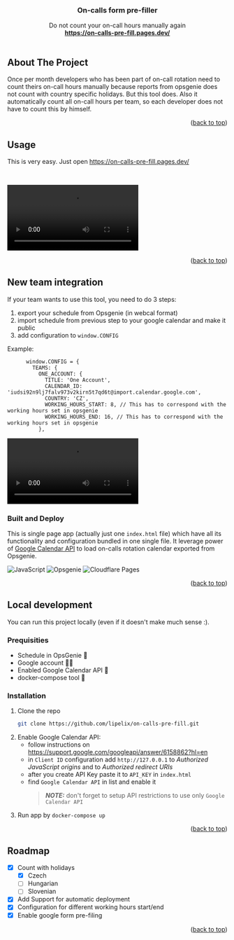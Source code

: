 <div id="top"></div>

<!-- PROJECT LOGO -->
<br />
<div align="center">

  <h3 align="center">On-calls form pre-filler</h3>

  <p align="center">
    Do not count your on-call hours manually again
    <br />
    <a href="https://on-calls-pre-fill.pages.dev/"><strong>https://on-calls-pre-fill.pages.dev/</strong></a>
    <br />
    <br />
  </p>
</div>


<!-- ABOUT THE PROJECT -->
## About The Project

<!-- [![Product Name Screen Shot][product-screenshot]](assets/app-screen.png) -->

Once per month developers who has been part of on-call rotation need to count theirs on-call hours manually because reports from opsgenie does not count with country specific holidays. But this tool does. Also it automatically count all on-call hours per team, so each developer does not have to count this by himself.

<p align="right">(<a href="#top">back to top</a>)</p>

<!-- USAGE EXAMPLES -->
## Usage

This is very easy. Just open https://on-calls-pre-fill.pages.dev/

<br />

![Showcase](assets/on-calls-prefiller.mov)

<p align="right">(<a href="#top">back to top</a>)</p>

## New team integration

If your team wants to use this tool, you need to do 3 steps:

1. export your schedule from Opsgenie (in webcal format)
1. import schedule from previous step to your google calendar and make it public
1. add configuration to `window.CONFIG`

Example:
```
      window.CONFIG = {
        TEAMS: {
          ONE_ACCOUNT: {
            TITLE: 'One Account',
            CALENDAR_ID: 'iudsi92n9lj7falv973v2kirn5t7qd6t@import.calendar.google.com',
            COUNTRY: 'CZ',
            WORKING_HOURS_START: 8, // This has to correspond with the working hours set in opsgenie
            WORKING_HOURS_END: 16, // This has to correspond with the working hours set in opsgenie
          },
```

![How to setup calendar](assets/schedule-to-calendar-id.mov)

### Built and Deploy

This is single page app (actually just one `index.html` file) which have all its functionality and configuration bundled in one single file. It leverage power of [Google Calendar API](https://developers.google.com/calendar/api/) to load on-calls rotation calendar exported from Opsgenie.

![JavaScript](https://img.shields.io/static/v1?style=for-the-badge&message=JavaScript&color=222222&logo=JavaScript&logoColor=F7DF1E&label=)
![Opsgenie](https://img.shields.io/static/v1?style=for-the-badge&message=Opsgenie&color=172B4D&logo=Opsgenie&logoColor=FFFFFF&label=)
![Cloudflare Pages](https://img.shields.io/static/v1?style=for-the-badge&message=Cloudflare+Pages&color=F38020&logo=Cloudflare+Pages&logoColor=FFFFFF&label=)

<p align="right">(<a href="#top">back to top</a>)</p>


<!-- LOCAL DEVELOPMENT -->
## Local development

You can run this project locally (even if it doesn't make much sense :).

### Prequisities

* Schedule in OpsGenie 📆
* Google account 🧔‍♂️
* Enabled Google Calendar API 🔑
* docker-compose tool 🧰

### Installation

1. Clone the repo
   ```sh
   git clone https://github.com/lipelix/on-calls-pre-fill.git
1. Enable Google Calendar API:
    - follow instructions on https://support.google.com/googleapi/answer/6158862?hl=en
    - in `Client ID` configuration add `http://127.0.0.1` to _Authorized JavaScript origins_ and to _Authorized redirect URIs_
    - after you create API Key paste it to `API_KEY` in `index.html`
    - find `Google Calendar API` in list and enable it
        > **_NOTE:_** don't forget to setup API restrictions to use only `Google Calendar API`
1. Run app by `docker-compose up`

<p align="right">(<a href="#top">back to top</a>)</p>


<!-- ROADMAP -->
## Roadmap

- [x] Count with holidays
  - [x] Czech
  - [ ] Hungarian
  - [ ] Slovenian
- [x] Add Support for automatic deployment
- [x] Configuration for different working hours start/end
- [x] Enable google form pre-filing

<p align="right">(<a href="#top">back to top</a>)</p>